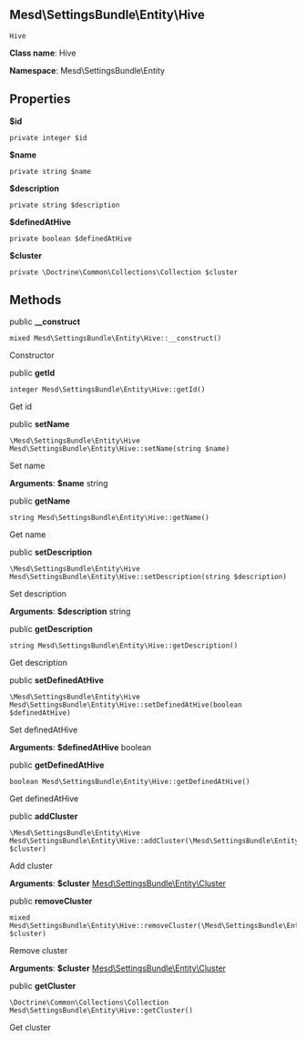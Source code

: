 Mesd\SettingsBundle\Entity\Hive
---------------

    Hive

    


**Class name**: Hive

**Namespace**: Mesd\SettingsBundle\Entity









Properties
----------


**$id** 



    private integer $id






**$name** 



    private string $name






**$description** 



    private string $description






**$definedAtHive** 



    private boolean $definedAtHive






**$cluster** 



    private \Doctrine\Common\Collections\Collection $cluster






Methods
-------


public **__construct**

    mixed Mesd\SettingsBundle\Entity\Hive::__construct()

Constructor











public **getId**

    integer Mesd\SettingsBundle\Entity\Hive::getId()

Get id











public **setName**

    \Mesd\SettingsBundle\Entity\Hive Mesd\SettingsBundle\Entity\Hive::setName(string $name)

Set name









**Arguments**:
**$name** string 



public **getName**

    string Mesd\SettingsBundle\Entity\Hive::getName()

Get name











public **setDescription**

    \Mesd\SettingsBundle\Entity\Hive Mesd\SettingsBundle\Entity\Hive::setDescription(string $description)

Set description









**Arguments**:
**$description** string 



public **getDescription**

    string Mesd\SettingsBundle\Entity\Hive::getDescription()

Get description











public **setDefinedAtHive**

    \Mesd\SettingsBundle\Entity\Hive Mesd\SettingsBundle\Entity\Hive::setDefinedAtHive(boolean $definedAtHive)

Set definedAtHive









**Arguments**:
**$definedAtHive** boolean 



public **getDefinedAtHive**

    boolean Mesd\SettingsBundle\Entity\Hive::getDefinedAtHive()

Get definedAtHive











public **addCluster**

    \Mesd\SettingsBundle\Entity\Hive Mesd\SettingsBundle\Entity\Hive::addCluster(\Mesd\SettingsBundle\Entity\Cluster $cluster)

Add cluster









**Arguments**:
**$cluster** [Mesd\SettingsBundle\Entity\Cluster](Mesd-SettingsBundle-Entity-Cluster.md) 



public **removeCluster**

    mixed Mesd\SettingsBundle\Entity\Hive::removeCluster(\Mesd\SettingsBundle\Entity\Cluster $cluster)

Remove cluster









**Arguments**:
**$cluster** [Mesd\SettingsBundle\Entity\Cluster](Mesd-SettingsBundle-Entity-Cluster.md) 



public **getCluster**

    \Doctrine\Common\Collections\Collection Mesd\SettingsBundle\Entity\Hive::getCluster()

Get cluster










